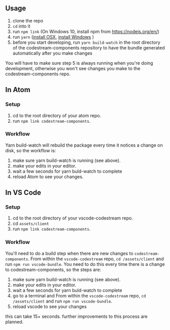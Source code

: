 ## Usage

1.  clone the repo
2.  `cd` into it
3.  run `npm link` (On Windows 10, install npm from https://nodejs.org/en/)
4.  run `yarn` ([install OSX](https://yarnpkg.com/en/docs/install#mac-stable), [install Windows](https://yarnpkg.com/en/docs/install#windows-stable) )
5.  before you start developing, run `yarn build-watch` in the root directory of the codestream-components repository to have the bundle generated automatically after you make changes

You will have to make sure step 5 is always running when you're doing development, otherwise you won't see changes you make to the codestream-components repo.

## In Atom

### Setup

1.  cd to the root directory of your atom repo.
2.  run `npm link codestream-components`.

### Workflow

Yarn build-watch will rebuild the package every time it notices a change on disk, so the workflow is:

1.  make sure yarn build-watch is running (see above).
2.  make your edits in your editor.
3.  wait a few seconds for yarn buld-watch to complete
4.  reload Atom to see your changes.

## In VS Code

### Setup

1.  cd to the root directory of your vscode-codestream repo.
2.  cd `assets/client`
3.  run `npm link codestream-components`.

### Workflow

You'll need to do a build step when there are new changes to `codestream-components`.
From within the `vscode-codestream` repo, `cd /assets/client` and run `npm run vscode-bundle`.
You need to do this every time there is a change to codestream-components, so the steps are:

1.  make sure yarn build-watch is running (see above).
2.  make your edits in your editor.
3.  wait a few seconds for yarn buld-watch to complete
4.  go to a terminal and From within the `vscode-codestream` repo, `cd /assets/client` and run `npm run vscode-bundle`.
5.  reload vscode to see your changes

this can take 15+ seconds. further improvements to this process are planned.

